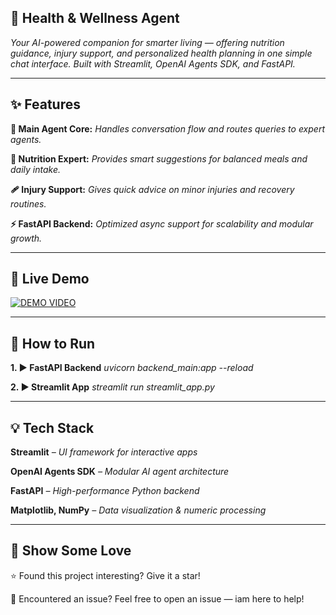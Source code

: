 ## 🧠 Health & Wellness Agent  
*Your AI-powered companion for smarter living — offering nutrition guidance, injury support, and personalized health planning in one simple chat interface. Built with Streamlit, OpenAI Agents SDK, and FastAPI.*

---

## ✨ Features

**🧠 Main Agent Core:** *Handles conversation flow and routes queries to expert agents.*

**🥗 Nutrition Expert:** *Provides smart suggestions for balanced meals and daily intake.*

**🩹 Injury Support:** *Gives quick advice on minor injuries and recovery routines.*

**⚡ FastAPI Backend:** *Optimized async support for scalability and modular growth.*

---

## 🎥 Live Demo  
[![DEMO VIDEO](https://img.shields.io/badge/%F0%9F%8E%A5_Watch_Now-9146FF?style=for-the-badge&logo=google-drive)](https://drive.google.com/file/d/1IGQBl1RmZCxOkranH8iDXMSMmJcgGavw/view?usp=sharing)

---

## 🏃 How to Run

**1. ▶️ FastAPI Backend**
*uvicorn backend_main:app --reload*

**2. ▶️ Streamlit App**
*streamlit run streamlit_app.py*

---

## 💡 Tech Stack

**Streamlit** *– UI framework for interactive apps*

**OpenAI Agents SDK** *– Modular AI agent architecture*

**FastAPI** *– High-performance Python backend*

**Matplotlib, NumPy** *– Data visualization & numeric processing*

---

## 🙌 Show Some Love
⭐ Found this project interesting? Give it a star!

🐞 Encountered an issue? Feel free to open an issue — iam here to help!
